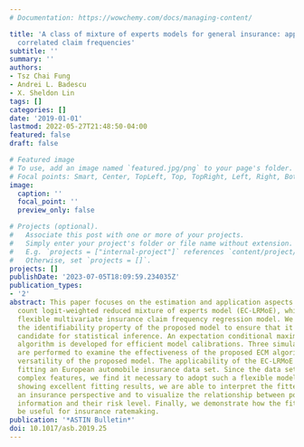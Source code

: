 ```yaml
---
# Documentation: https://wowchemy.com/docs/managing-content/

title: 'A class of mixture of experts models for general insurance: application to
  correlated claim frequencies'
subtitle: ''
summary: ''
authors:
- Tsz Chai Fung
- Andrei L. Badescu
- X. Sheldon Lin
tags: []
categories: []
date: '2019-01-01'
lastmod: 2022-05-27T21:48:50-04:00
featured: false
draft: false

# Featured image
# To use, add an image named `featured.jpg/png` to your page's folder.
# Focal points: Smart, Center, TopLeft, Top, TopRight, Left, Right, BottomLeft, Bottom, BottomRight.
image:
  caption: ''
  focal_point: ''
  preview_only: false

# Projects (optional).
#   Associate this post with one or more of your projects.
#   Simply enter your project's folder or file name without extension.
#   E.g. `projects = ["internal-project"]` references `content/project/deep-learning/index.md`.
#   Otherwise, set `projects = []`.
projects: []
publishDate: '2023-07-05T18:09:59.234035Z'
publication_types:
- '2'
abstract: This paper focuses on the estimation and application aspects of the Erlang
  count logit-weighted reduced mixture of experts model (EC-LRMoE), which is a fully
  flexible multivariate insurance claim frequency regression model. We first prove
  the identifiability property of the proposed model to ensure that it is a suitable
  candidate for statistical inference. An expectation conditional maximization (ECM)
  algorithm is developed for efficient model calibrations. Three simulation studies
  are performed to examine the effectiveness of the proposed ECM algorithm and the
  versatility of the proposed model. The applicability of the EC-LRMoE is shown through
  fitting an European automobile insurance data set. Since the data set contains several
  complex features, we find it necessary to adopt such a flexible model. Apart from
  showing excellent fitting results, we are able to interpret the fitted model in
  an insurance perspective and to visualize the relationship between policyholders’
  information and their risk level. Finally, we demonstrate how the fitted model may
  be useful for insurance ratemaking.
publication: '*ASTIN Bulletin*'
doi: 10.1017/asb.2019.25
---
```

